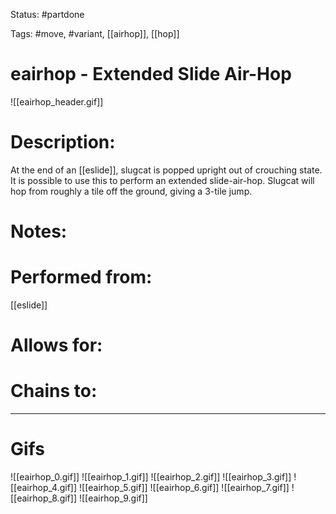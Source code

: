 Status: #partdone

Tags: #move, #variant, [[airhop]], [[hop]]

# eairhop - Extended Slide Air-Hop
![[eairhop_header.gif]]
# Description:
At the end of an [[eslide]], slugcat is popped upright out of crouching state. It is possible to use this to perform an extended slide-air-hop. Slugcat will hop from roughly a tile off the ground, giving a 3-tile jump.

# Notes:


# Performed from:
[[eslide]]

# Allows for:


# Chains to:


___
# Gifs
![[eairhop_0.gif]]
![[eairhop_1.gif]]
![[eairhop_2.gif]]
![[eairhop_3.gif]]
![[eairhop_4.gif]]
![[eairhop_5.gif]]
![[eairhop_6.gif]]
![[eairhop_7.gif]]
![[eairhop_8.gif]]
![[eairhop_9.gif]]